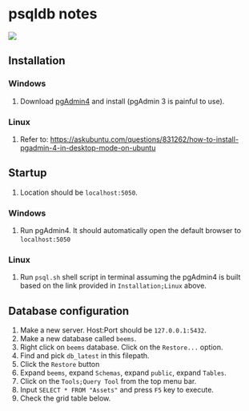 # psqldb notes

[pgAdmin4]: https://www.pgadmin.org/ "pgAdmin4"
[img]: ../img/pgAdmin4.png

![][img]

## Installation

### Windows

1. Download [pgAdmin4][pgAdmin4] and install (pgAdmin 3 is painful to use).

### Linux

1. Refer to: https://askubuntu.com/questions/831262/how-to-install-pgadmin-4-in-desktop-mode-on-ubuntu

## Startup

1. Location should be `localhost:5050`.

### Windows

1. Run pgAdmin4. It should automatically open the default browser to `localhost:5050`

### Linux

1. Run `psql.sh` shell script in terminal assuming the pgAdmin4 is built based on the link provided in `Installation;Linux` above.

## Database configuration

1. Make a new server. Host:Port should be `127.0.0.1:5432`.
1. Make a new database called `beems`.
1. Right click on `beems` database. Click on the `Restore...` option.
1. Find and pick `db_latest` in this filepath.
1. Click the `Restore` button
1. Expand `beems`, expand `Schemas`, expand `public`, expand `Tables`.
1. Click on the `Tools;Query Tool` from the top menu bar.
1. Input `SELECT * FROM "Assets"` and press `F5` key to execute.
1. Check the grid table below.